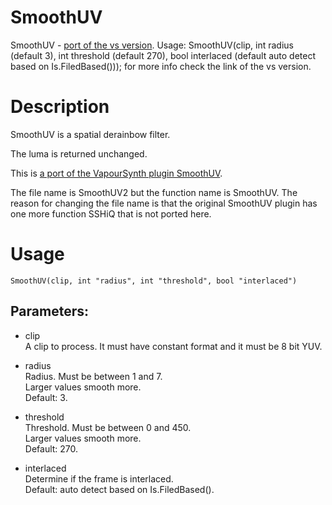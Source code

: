 # SmoothUV

SmoothUV - [port of the vs version](https://github.com/dubhater/vapoursynth-smoothuv).
Usage: SmoothUV(clip, int radius (default 3), int threshold (default 270), bool interlaced (default auto detect based on Is.FiledBased())); for more info check the link of the vs version.


# Description

SmoothUV is a spatial derainbow filter.

The luma is returned unchanged.

This is [a port of the VapourSynth plugin SmoothUV](https://github.com/dubhater/vapoursynth-smoothuv).

The file name is SmoothUV2 but the function name is SmoothUV. The reason for changing the file name is that the original SmoothUV plugin has one more function SSHiQ that is not ported here.

# Usage

```
SmoothUV(clip, int "radius", int "threshold", bool "interlaced")
```

## Parameters:

- clip\
    A clip to process. It must have constant format and it must be 8 bit YUV.
    
- radius\
    Radius. Must be between 1 and 7.\
    Larger values smooth more.\
    Default: 3.
    
- threshold\
    Threshold. Must be between 0 and 450.\
    Larger values smooth more.\
    Default: 270.
    
- interlaced\
    Determine if the frame is interlaced.\
    Default: auto detect based on Is.FiledBased().
